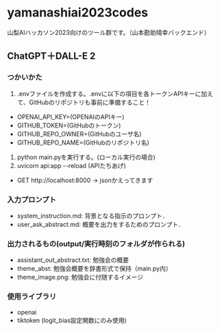 # yamanashiai2023codes

山梨AIハッカソン2023向けのツール群です。（山本勘助晴幸バックエンド）

## ChatGPT＋DALL-E 2
### つかいかた
1. .envファイルを作成する。.envに以下の項目を各トークンAPIキーに加えて、GitHubのリポジトリも事前に準備すること！
  * OPENAI_API_KEY=(OPENAIのAPIキー)
  * GITHUB_TOKEN=(GitHubのトークン)
  * GITHUB_REPO_OWNER=(GitHubのユーザ名)
  * GITHUB_REPO_NAME=(GitHubのリポジトリ名)
1. python main.pyを実行する。(ローカル実行の場合)
1. uvicorn api:app --reload (APIたちあげ)
  * GET http://localhost:8000 -> jsonかえってきます

### 入力プロンプト
* system_instruction.md: 背景となる指示のプロンプト．
* user_ask_abstract.md: 概要を出力をするためのプロンプト．

### 出力されるもの(output/実行時刻のフォルダが作られる)
* assistant_out_abstract.txt: 勉強会の概要
* theme_abst: 勉強会概要を辞書形式で保持（main.py内）
* theme_image.png: 勉強会に付随するイメージ

### 使用ライブラリ
* openai
* tiktoken (logit_bias設定関数にのみ使用)
